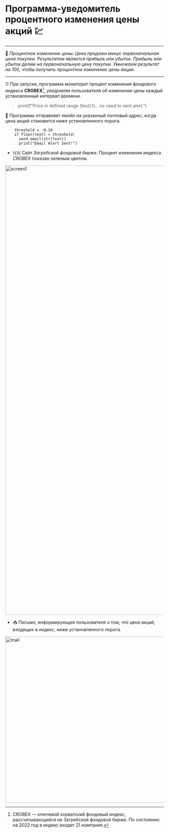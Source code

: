 # Программа-уведомитель процентного изменения цены акций :chart:
___
:round_pushpin: _Процентное изменение цены: Цена продажи минус первоначальная цена покупки. Результатом является прибыль или убыток. Прибыль или убыток делим на первоначальную цену покупки. Умножаем результат на 100, чтобы получить процентное изменение цены акции._
___

:alarm_clock: При запуске, программа мониторит процент изменения фондового индекса __CROBEX__[^1], уведомляя пользователя об изменении цены каждый установленный интервал времени.

>print(f"Price in defined range {text}%.. no need to sent alert.")


:e-mail: Программа отправляет емэйл на указанный почтовый адрес, когда цена акций становится ниже установленного порога.

```
    threshold = -0.10
    if float(text) < threshold:
      send_email(str(text))
      print("Email Alert Sent!")
```

* :croatia: Сайт _Загребской фондовой биржи_. Процент изменения индекса _CROBEX_ показан зеленым цветом.
<img width="1425" alt="screen1" src="https://user-images.githubusercontent.com/97599612/174771317-d1078f8e-6ea2-47d2-8c03-1f6d2e0ec717.png">


* :inbox_tray: Письмо, информирующее пользователя о том, что цена акций, входящих в индекс, ниже установленного порога. 
<img width="526" alt="mail" src="https://user-images.githubusercontent.com/97599612/174771297-ce463899-51ea-4022-b363-ecd9717d98b6.png">


[^1]: CROBEX — ключевой хорватский фондовый индекс, рассчитывающийся на Загребской фондовой бирже. По состоянию на 2022 год в индекс входит 21 компания.